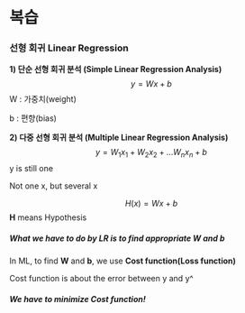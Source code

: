 # 복습



### 선형 회귀 Linear Regression



__1) 단순 선형 회귀 분석 (Simple Linear Regression Analysis)__
$$
y = {Wx + b}
$$
W : 가중치(weight)

b : 편향(bias)



__2) 다중 선형 회귀 분석 (Multiple Linear Regression Analysis)__
$$
y = {W_1x_1 + W_2x_2 + ... W_nx_n + b}
$$
y is still one

Not one x, but several x


$$
H(x) = {Wx + b}
$$
__H__ means Hypothesis



##### What we have to do by LR is to find _appropriate W and b_



In ML, to find __W__ and __b__, we use __Cost function(Loss function)__   

Cost function is about the error between y and y^  

##### We have to minimize Cost function!

